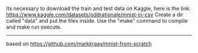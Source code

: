 Its necessary to download the train and test data on Kaggle, here is the link:
https://www.kaggle.com/datasets/oddrationale/mnist-in-csv
Create a dir called "data" and put the files inside.
Use the "make" command to compile and make run execute.

___

based on https://github.com/markkraay/mnist-from-scratch